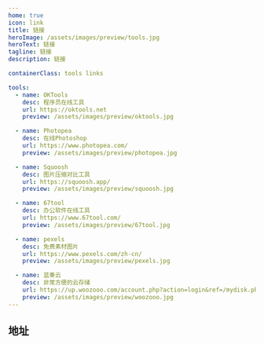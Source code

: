 ```yaml
---
home: true
icon: link
title: 链接
heroImage: /assets/images/preview/tools.jpg
heroText: 链接
tagline: 链接
description: 链接

containerClass: tools links

tools:
  - name: OKTools
    desc: 程序员在线工具
    url: https://oktools.net
    preview: /assets/images/preview/oktools.jpg

  - name: Photopea
    desc: 在线Photoshop
    url: https://www.photopea.com/
    preview: /assets/images/preview/photopea.jpg

  - name: Squoosh
    desc: 图片压缩对比工具
    url: https://squoosh.app/
    preview: /assets/images/preview/squoosh.jpg

  - name: 67tool
    desc: 办公软件在线工具
    url: https://www.67tool.com/
    preview: /assets/images/preview/67tool.jpg

  - name: pexels
    desc: 免费素材图片
    url: https://www.pexels.com/zh-cn/
    preview: /assets/images/preview/pexels.jpg

  - name: 蓝奏云
    desc: 非常方便的云存储
    url: https://up.woozooo.com/account.php?action=login&ref=/mydisk.php
    preview: /assets/images/preview/woozooo.jpg
---
```


## 地址

<SiteInfo
  v-for="item in $frontmatter.tools"
  :key="item.link"
  v-bind="item"
/>
